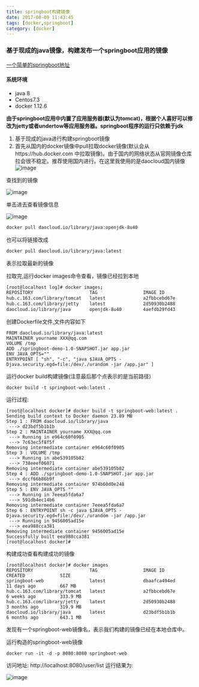 ```yaml
---
title: springboot构建镜像
date: 2017-08-09 11:43:45
tags: [docker,springboot]
category: [docker]
---
```

### 基于现成的java镜像，构建发布一个springboot应用的镜像

[一个简单的springboot地址](https://gitee.com/wuyoushan/learning/tree/master/springboot-demo)


#### 系统环境
- java 8
- Centos7.3
- docker 1.12.6

**由于springboot应用中内置了应用服务器(默认为tomcat)，根据个人喜好可以修改为jetty或者undertow等应用服务器。springboot程序的运行只依赖于jdk**



1. 基于现成的java进行构建springboot镜像
2. 首先从国内的docker镜像中pull拉取docker镜像(默认会从https://hub.docker.com 中拉取镜像)。由于国内的网络状态从官网镜像仓库拉会很不稳定。推荐使用国内进行。在这里我使用的是daocloud国内镜像
![image](/learning/myblog/public/img/springboot-search-java.png)

查找到的镜像

![image](/learning/myblog/public/img/springboot-docker-java-2.png)

单击进去查看镜像信息

![image](/learning/myblog/public/img/springboot-docker-java-3.png)

```bash
docker pull daocloud.io/library/java:openjdk-8u40
```
也可以将链接改成
```bash
docker pull daocloud.io/library/java:latest
```
表示拉取最新的镜像

拉取完,运行docker images命令查看，镜像已经拉到本地
```bash
[root@localhost log]# docker images;
REPOSITORY                     TAG                 IMAGE ID            CREATED             SIZE
hub.c.163.com/library/tomcat   latest              a2fbbcebd67e        4 weeks ago         333.9 MB
hub.c.163.com/library/jetty    latest              2d50930b2488        12 weeks ago        319.9 MB
daocloud.io/library/java       openjdk-8u40        4aefdb29fd43        2 years ago         815.5 MB
```

创建Dockerfile文件,文件内容如下
```
FROM daocloud.io/library/java:latest
MAINTAINER yourname XXX@qq.com
VOLUME /tmp
ADD ./springboot-demo-1.0-SNAPSHOT.jar app.jar
ENV JAVA_OPTS=""
ENTRYPOINT [ "sh", "-c", "java $JAVA_OPTS -Djava.security.egd=file:/dev/./urandom -jar /app.jar" ]
```
运行docker build构建镜像(注意最后那个点表示的是当前路径)
```
docker build -t springboot-web:latest .
```

运行过程:
```
[root@localhost docker]# docker build -t springboot-web:latest .
Sending build context to Docker daemon 23.89 MB
Step 1 : FROM daocloud.io/library/java
 ---> d23bdf5b1b1b
Step 2 : MAINTAINER yourname XXX@qq.com
 ---> Running in e964c60f0905
 ---> 7c63ec5f8f5f
Removing intermediate container e964c60f0905
Step 3 : VOLUME /tmp
 ---> Running in abe539105b82
 ---> 738eeef06071
Removing intermediate container abe539105b82
Step 4 : ADD ./springboot-demo-1.0-SNAPSHOT.jar app.jar
 ---> dccf66b86b9f
Removing intermediate container 974b60d0e248
Step 5 : ENV JAVA_OPTS ""
 ---> Running in 7eeea5fda6a7
 ---> 591db4ec14b6
Removing intermediate container 7eeea5fda6a7
Step 6 : ENTRYPOINT sh -c java $JAVA_OPTS -Djava.security.egd=file:/dev/./urandom -jar /app.jar
 ---> Running in 9456005ad15e
 ---> eea988cca381
Removing intermediate container 9456005ad15e
Successfully built eea988cca381
[root@localhost docker]# 

```
构建成功查看构建成功的镜像
```
[root@localhost docker]# docker images
REPOSITORY                     TAG                 IMAGE ID            CREATED             SIZE
springboot-web                 latest              dbaafca494ed        11 days ago         667 MB
hub.c.163.com/library/tomcat   latest              a2fbbcebd67e        6 weeks ago         333.9 MB
hub.c.163.com/library/jetty    latest              2d50930b2488        3 months ago        319.9 MB
daocloud.io/library/java       latest              d23bdf5b1b1b        6 months ago        643.1 MB

```
发现有一个springboot-web镜像名，表示我们构建的镜像已经在本地仓库中。

运行构造的springboot-web镜像
```
docker run -it -d -p 8080:8080 springboot-web
```
访问地址: http://localhost:8080/user/list 运行结果为:

![image](/learning/myblog/public/img/springboot-demo.png)